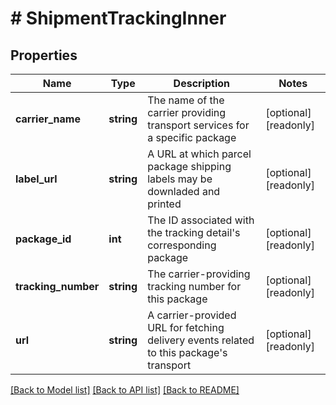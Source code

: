 # # ShipmentTrackingInner

## Properties

Name | Type | Description | Notes
------------ | ------------- | ------------- | -------------
**carrier_name** | **string** | The name of the carrier providing transport services for a specific package | [optional] [readonly]
**label_url** | **string** | A URL at which parcel package shipping labels may be downladed and printed | [optional] [readonly]
**package_id** | **int** | The ID associated with the tracking detail&#39;s corresponding package | [optional] [readonly]
**tracking_number** | **string** | The carrier-providing tracking number for this package | [optional] [readonly]
**url** | **string** | A carrier-provided URL for fetching delivery events related to this package&#39;s transport | [optional] [readonly]

[[Back to Model list]](../../README.md#models) [[Back to API list]](../../README.md#endpoints) [[Back to README]](../../README.md)
